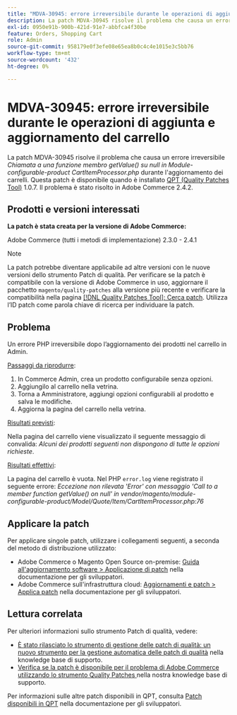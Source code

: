```yaml
---
title: "MDVA-30945: errore irreversibile durante le operazioni di aggiunta e aggiornamento del carrello"
description: La patch MDVA-30945 risolve il problema che causa un errore irreversibile *Chiamata a una funzione membro getValue() su null in Module-configurable-product CartItemProcessor.php* durante l'aggiornamento dei carrelli. Questa patch è disponibile quando è installato [Quality Patches Tool (QPT)](/help/announcements/adobe-commerce-announcements/magento-quality-patches-released-new-tool-to-self-serve-quality-patches.md) 1.0.7. Il problema è stato risolto in Adobe Commerce 2.4.2.
exl-id: 0950e91b-900b-421d-91e7-abbfca4f30be
feature: Orders, Shopping Cart
role: Admin
source-git-commit: 958179e0f3efe08e65ea8b0c4c4e1015e3c5bb76
workflow-type: tm+mt
source-wordcount: '432'
ht-degree: 0%

---
```


# MDVA-30945: errore irreversibile durante le operazioni di aggiunta e aggiornamento del carrello

La patch MDVA-30945 risolve il problema che causa un errore irreversibile *Chiamata a una funzione membro getValue() su null in Module-configurable-product CartItemProcessor.php* durante l&#39;aggiornamento dei carrelli. Questa patch è disponibile quando è installato [QPT (Quality Patches Tool)](/help/announcements/adobe-commerce-announcements/magento-quality-patches-released-new-tool-to-self-serve-quality-patches.md) 1.0.7. Il problema è stato risolto in Adobe Commerce 2.4.2.

## Prodotti e versioni interessati

**La patch è stata creata per la versione di Adobe Commerce:**

Adobe Commerce (tutti i metodi di implementazione) 2.3.0 - 2.4.1

>[!NOTE]
>
>La patch potrebbe diventare applicabile ad altre versioni con le nuove versioni dello strumento Patch di qualità. Per verificare se la patch è compatibile con la versione di Adobe Commerce in uso, aggiornare il pacchetto `magento/quality-patches` alla versione più recente e verificare la compatibilità nella pagina [[!DNL Quality Patches Tool]: Cerca patch](https://devdocs.magento.com/quality-patches/tool.html#patch-grid). Utilizza l’ID patch come parola chiave di ricerca per individuare la patch.

## Problema

Un errore PHP irreversibile dopo l’aggiornamento dei prodotti nel carrello in Admin.

<u>Passaggi da riprodurre</u>:

1. In Commerce Admin, crea un prodotto configurabile senza opzioni.
1. Aggiungilo al carrello nella vetrina.
1. Torna a Amministratore, aggiungi opzioni configurabili al prodotto e salva le modifiche.
1. Aggiorna la pagina del carrello nella vetrina.

<u>Risultati previsti</u>:

Nella pagina del carrello viene visualizzato il seguente messaggio di convalida: *Alcuni dei prodotti seguenti non dispongono di tutte le opzioni richieste*.

<u>Risultati effettivi</u>:

La pagina del carrello è vuota. Nel PHP `error.log` viene registrato il seguente errore: *Eccezione non rilevata &#39;Error&#39; con messaggio &#39;Call to a member function getValue() on null&#39; in vendor/magento/module-configurable-product/Model/Quote/Item/CartItemProcessor.php:76*

## Applicare la patch

Per applicare singole patch, utilizzare i collegamenti seguenti, a seconda del metodo di distribuzione utilizzato:

* Adobe Commerce o Magento Open Source on-premise: [Guida all&#39;aggiornamento software > Applicazione di patch](https://devdocs.magento.com/guides/v2.4/comp-mgr/patching/mqp.html) nella documentazione per gli sviluppatori.
* Adobe Commerce sull&#39;infrastruttura cloud: [Aggiornamenti e patch > Applica patch](https://devdocs.magento.com/cloud/project/project-patch.html) nella documentazione per gli sviluppatori.

## Lettura correlata

Per ulteriori informazioni sullo strumento Patch di qualità, vedere:

* [È stato rilasciato lo strumento di gestione delle patch di qualità: un nuovo strumento per la gestione automatica delle patch di qualità](/help/announcements/adobe-commerce-announcements/magento-quality-patches-released-new-tool-to-self-serve-quality-patches.md) nella knowledge base di supporto.
* [Verifica se la patch è disponibile per il problema di Adobe Commerce utilizzando lo strumento Quality Patches ](/help/support-tools/patches-available-in-qpt-tool/check-patch-for-magento-issue-with-magento-quality-patches.md) nella nostra knowledge base di supporto.

Per informazioni sulle altre patch disponibili in QPT, consulta [Patch disponibili in QPT](https://devdocs.magento.com/quality-patches/tool.html#patch-grid) nella documentazione per gli sviluppatori.
